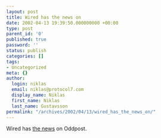 ```yaml
---
layout: post
title: Wired has the news on
date: 2002-04-13 19:39:50.000000000 +00:00
type: post
parent_id: '0'
published: true
password: ''
status: publish
categories: []
tags:
- Uncategorized
meta: {}
author:
  login: niklas
  email: niklas@protocol7.com
  display_name: Niklas
  first_name: Niklas
  last_name: Gustavsson
permalink: "/archives/2002/04/13/wired_has_the_news_on/"
---
```

Wired has [the news](http://www.wired.com/news/business/0,1367,51701,00.html) on Oddpost.

